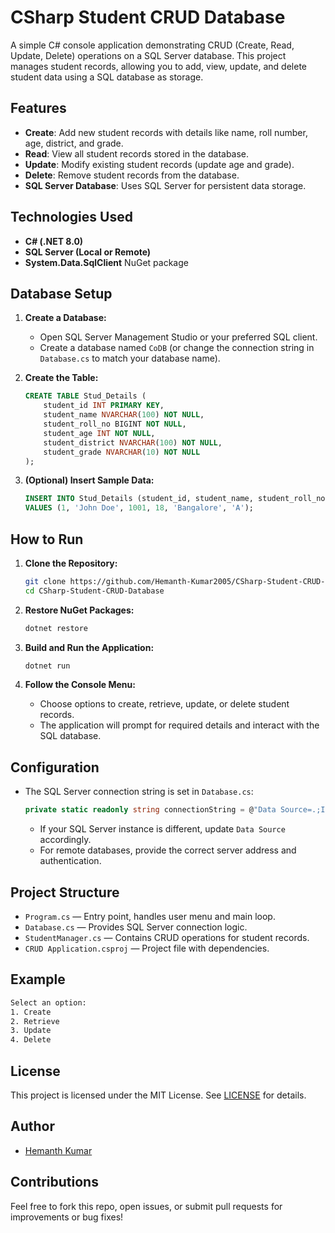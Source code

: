 # CSharp Student CRUD Database

A simple C# console application demonstrating CRUD (Create, Read, Update, Delete) operations on a SQL Server database. This project manages student records, allowing you to add, view, update, and delete student data using a SQL database as storage.

## Features

- **Create**: Add new student records with details like name, roll number, age, district, and grade.
- **Read**: View all student records stored in the database.
- **Update**: Modify existing student records (update age and grade).
- **Delete**: Remove student records from the database.
- **SQL Server Database**: Uses SQL Server for persistent data storage.

## Technologies Used

- **C# (.NET 8.0)**
- **SQL Server (Local or Remote)**
- **System.Data.SqlClient** NuGet package

## Database Setup

1. **Create a Database:**
   - Open SQL Server Management Studio or your preferred SQL client.
   - Create a database named `CoDB` (or change the connection string in `Database.cs` to match your database name).

2. **Create the Table:**
   ```sql
   CREATE TABLE Stud_Details (
       student_id INT PRIMARY KEY,
       student_name NVARCHAR(100) NOT NULL,
       student_roll_no BIGINT NOT NULL,
       student_age INT NOT NULL,
       student_district NVARCHAR(100) NOT NULL,
       student_grade NVARCHAR(10) NOT NULL
   );
   ```

3. **(Optional) Insert Sample Data:**
   ```sql
   INSERT INTO Stud_Details (student_id, student_name, student_roll_no, student_age, student_district, student_grade)
   VALUES (1, 'John Doe', 1001, 18, 'Bangalore', 'A');
   ```

## How to Run

1. **Clone the Repository:**
   ```sh
   git clone https://github.com/Hemanth-Kumar2005/CSharp-Student-CRUD-Database.git
   cd CSharp-Student-CRUD-Database
   ```

2. **Restore NuGet Packages:**
   ```sh
   dotnet restore
   ```

3. **Build and Run the Application:**
   ```sh
   dotnet run
   ```

4. **Follow the Console Menu:**
   - Choose options to create, retrieve, update, or delete student records.
   - The application will prompt for required details and interact with the SQL database.

## Configuration

- The SQL Server connection string is set in `Database.cs`:
  ```csharp
  private static readonly string connectionString = @"Data Source=.;Initial Catalog=CoDB;Integrated Security=True;TrustServerCertificate=True";
  ```
  - If your SQL Server instance is different, update `Data Source` accordingly.
  - For remote databases, provide the correct server address and authentication.

## Project Structure

- `Program.cs` — Entry point, handles user menu and main loop.
- `Database.cs` — Provides SQL Server connection logic.
- `StudentManager.cs` — Contains CRUD operations for student records.
- `CRUD Application.csproj` — Project file with dependencies.

## Example

```sh
Select an option:
1. Create
2. Retrieve
3. Update
4. Delete
```

## License

This project is licensed under the MIT License. See [LICENSE](LICENSE) for details.

## Author

- [Hemanth Kumar](https://github.com/Hemanth-Kumar2005)

## Contributions

Feel free to fork this repo, open issues, or submit pull requests for improvements or bug fixes!
